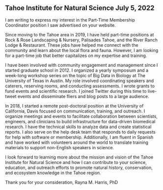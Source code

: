 ## Tahoe Institute for Natural Science July 5, 2022

I am writing to express my interest in the Part-Time Membership Coordinator position I saw advertised on your website. 

Since moving to the Tahoe area in 2019, I have held part-time positions at Rock & Rose Landscaping & Nursery, Palisades Tahoe, and the River Ranch Lodge & Restaurant. These jobs have helped me connect with the community and learn about the local flora and fauna. However, I am looking for a part-time job that better capitalizes on my expertise and training.

I have been involved with community engagement and management since I started graduate school in 2012. I organized a yearly symposium and a week-long workshop series on the topic of Big Data in Biology at The University of Texas in Austin. My role involved coordinating speakers and caterers, reserving rooms, and conducting assessments. I wrote grants to fund events and scientific research. I joined Twitter during this time to live-tweet events and disseminate fliers and blog posts to a large audience.

In 2018, I started a remote post-doctoral position at the University of California, Davis focused on communication, training, and outreach. I organize meetings and events to facilitate collaboration between scientists, engineers, and clinicians to build infrastructure for data-driven biomedical research. I have the technical skills to analyze data and create statistical reports. I also serve on the help desk team that responds to daily requests for help with software or membership. Additionally, I am fluent in Spanish and have worked with volunteers around the world to translate training materials to support non-English speakers in science. 

I look forward to learning more about the mission and vision of the Tahoe Institute for Natural Science and how I can contribute to your science, education, and outreach efforts to promote natural history, conservation, and ecosystem knowledge in the Tahoe region.

Thank you for your consideration,
Rayna M. Harris, PhD